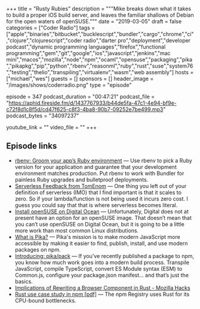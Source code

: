 +++
title = "Rusty Rubies"
description = """Mike breaks down what it takes to build a proper iOS build server, and leaves the familiar shallows of Debian for the open waters of openSUSE."""
date = "2019-03-05"
draft = false
categories = ["Coder Radio"]
tags = ["apple","binaries","bitbucket","bucklescript","bundler","cargo","chrome","ci","clojure","clojurescript","coder radio","darter pro","deployment","developer podcast","dynamic programming languages","firefox","functional programming","gem","git","google","ios","javascript","jenkins","mac mini","macos","mozilla","node","npm","ocaml","opensuse","packaging","pika","pikapkg","pip","python","rbenv","reasonml","ruby","rust","suse","system76","testing","thelio","transpiling","virtualenv","wasm","web assembly"]
hosts = ["michael","wes"]
guests = []
sponsors = []
header_image = "/images/shows/coderradio.png"
type = "episode"

episode = 347
podcast_duration = "00:47:21"
podcast_file = "https://aphid.fireside.fm/d/1437767933/b44de5fa-47c1-4e94-bf9e-c72f8d1c8f5d/cd47f625-c8f3-4ba8-90b7-09252e7be499.mp3"
podcast_bytes = "34097237"

youtube_link = ""
video_file = ""
+++

## Episode links

  * [rbenv: Groom your app’s Ruby environment](https://github.com/rbenv/rbenv "rbenv: Groom your app’s Ruby environment") — Use rbenv to pick a Ruby version for your application and guarantee that your development environment matches production. Put rbenv to work with Bundler for painless Ruby upgrades and bulletproof deployments. 
  * [Serverless Feedback from TomEnom](https://www.reddit.com/r/CoderRadio/comments/av1j2t/serverless_squabbles_coder_radio_346/ehhy77p/ "Serverless Feedback from TomEnom") — One thing you left out of your definition of serverless (IMO) that I find important is that it scales to zero. So if your lambda/function is not being used it incurs zero cost. I guess you could say that that is where serverless becomes literal.
  * [Install openSUSE on Digital Ocean](http://dominickm.com/install-opensuse-digital-ocean/ "Install openSUSE on Digital Ocean") — Unfortunately, Digital does not at present have an option for an openSUSE image. That doesn’t mean that you can’t use openSUSE on Digital Ocean, but it is going to be a little more work than most common Linux distributions.
  * [What is Pika?](https://www.pikapkg.com/about "What is Pika?") — Pika's mission is to make modern JavaScript more accessible by making it easier to find, publish, install, and use modern packages on npm. 
  * [Introducing: pika/pack](https://www.pikapkg.com/blog/introducing-pika-pack/ "Introducing: pika/pack") — If you’ve recently published a package to npm, you know how much work goes into a modern build process. Transpile JavaScript, compile TypeScript, convert ES Module syntax (ESM) to Common.js, configure your package.json manifest… and that’s just the basics.
  * [Implications of Rewriting a Browser Component in Rust - Mozilla Hacks](https://hacks.mozilla.org/2019/02/rewriting-a-browser-component-in-rust/ "Implications of Rewriting a Browser Component in Rust - Mozilla Hacks")
  * [Rust use case study in npm [pdf]](https://www.rust-lang.org/static/pdfs/Rust-npm-Whitepaper.pdf "Rust use case study in npm \[pdf\]") — The npm Registry uses Rust for its CPU-bound bottlenecks.

